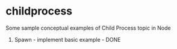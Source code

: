 # childprocess
Some sample conceptual examples of Child Process topic in Node

1. Spawn - implement basic example - DONE
